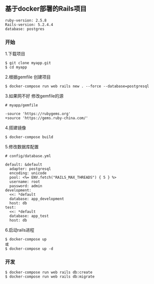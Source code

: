 ## 基于docker部署的Rails项目
```
ruby-version: 2.5.8
Rails-version: 5.2.4.4
database: postgres
```
### 开始
1.下载项目
```
$ git clone myapp.git
$ cd myapp
```

2.根据gemfile 创建项目
```
$ docker-compose run web rails new . --force --database=postgresql
```

3.如果网不好 修改gemfile的源
```
# myapp/gemfile

-source 'https://rubygems.org'
+source 'https://gems.ruby-china.com/'
```

4.搭建镜像
```
$ docker-compose build
```

5.修改数据库配置
```
# config/database.yml

default: &default
  adapter: postgresql
  encoding: unicode
  pool: <%= ENV.fetch("RAILS_MAX_THREADS") { 5 } %>
  username: root
  password: admin
development:
  <<: *default
  database: app_development
  host: db
test:
  <<: *default
  database: app_test
  host: db
```
6.启动rails进程
```
$ docker-compose up
或
$ docker-compose up -d 
```

### 开发
```
$ docker-compose run web rails db:create
$ docker-compose run web rails db:migrate
```
